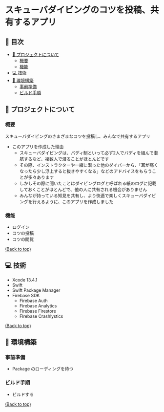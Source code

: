 # スキューバダイビングのコツを投稿、共有するアプリ

<!-- TABLE OF CONTENTS -->

## 📌 目次

- [:book: プロジェクトについて](#book-プロジェクトについて)
  - [概要](#概要)
  - [機能](#機能)
- [:computer: 技術](#computer-技術)
- [:hammer: 環境構築](#hammer-環境構築)
  - [事前準備](#事前準備)
  - [ビルド手順](#ビルド手順)

## :book: プロジェクトについて

### 概要

スキューバダイビングのさまざまなコツを投稿し、みんなで共有するアプリ

- このアプリを作成した理由
  - スキューバダイビングは、バディ制といって必ず2人でバディを組んで潜航するなど、複数人で潜ることがほとんどです
  - その際、インストラクターや一緒に潜った他のダイバーから、「耳が痛くなったら少し浮上すると抜きやすくなる」などのアドバイスをもらうことが多々あります
  - しかしその際に聞いたことはダイビングログと呼ばれる紙のログに記載しておくことがほとんどで、他の人に共有される機会がありません
  - みんなが持っている知見を共有し、より快適で楽しくスキューバダイビングを行えるように、このアプリを作成しました

### 機能

- ログイン
- コツの投稿
- コツの閲覧

[(Back to top)](#-目次)

## :computer: 技術

- Xcode 13.4.1
- Swift
- Swift Package Manager
- Firebase SDK
  - Firebase Auth
  - Firebase Analytics
  - Firebase Firestore
  - FIrebase Crashlystics

[(Back to top)](#-目次)

## :hammer: 環境構築

### 事前準備

- Package のローディングを待つ

### ビルド手順

- ビルドする

[(Back to top)](#-目次)
